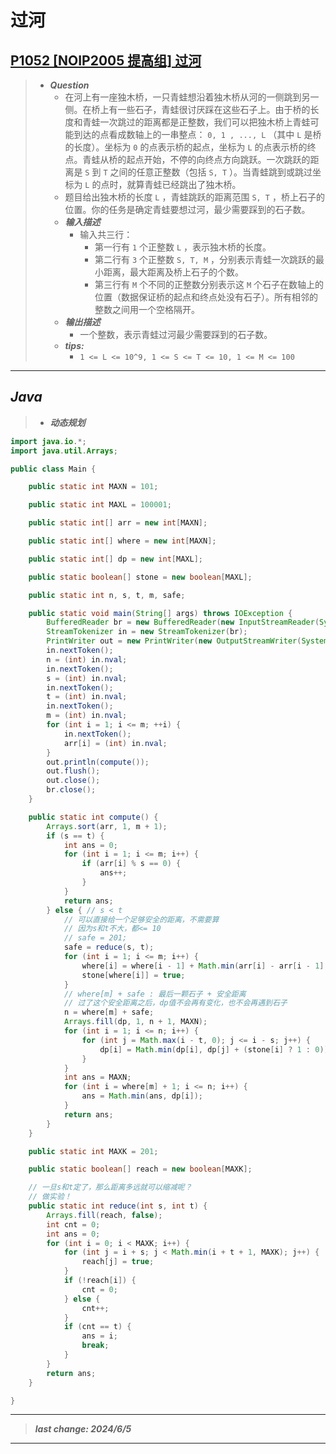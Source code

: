 # 过河

## [P1052 [NOIP2005 提高组] 过河](https://www.luogu.com.cn/problem/P1052)

> - ***Question***
>   - 在河上有一座独木桥，一只青蛙想沿着独木桥从河的一侧跳到另一侧。在桥上有一些石子，青蛙很讨厌踩在这些石子上。由于桥的长度和青蛙一次跳过的距离都是正整数，我们可以把独木桥上青蛙可能到达的点看成数轴上的一串整点： `0, 1 , ..., L` （其中 `L` 是桥的长度）。坐标为 `0` 的点表示桥的起点，坐标为 `L` 的点表示桥的终点。青蛙从桥的起点开始，不停的向终点方向跳跃。一次跳跃的距离是 `S` 到 `T` 之间的任意正整数（包括 `S, T` ）。当青蛙跳到或跳过坐标为 `L` 的点时，就算青蛙已经跳出了独木桥。
>   - 题目给出独木桥的长度 `L` ，青蛙跳跃的距离范围 `S, T` ，桥上石子的位置。你的任务是确定青蛙要想过河，最少需要踩到的石子数。
>   - ***输入描述***
>     - 输入共三行：
>       - 第一行有 `1` 个正整数 `L` ，表示独木桥的长度。
>       - 第二行有 `3` 个正整数 `S, T, M` ，分别表示青蛙一次跳跃的最小距离，最大距离及桥上石子的个数。
>       - 第三行有 `M` 个不同的正整数分别表示这 `M` 个石子在数轴上的位置（数据保证桥的起点和终点处没有石子）。所有相邻的整数之间用一个空格隔开。
>   - ***输出描述***
>     - 一个整数，表示青蛙过河最少需要踩到的石子数。
>   - ***tips:***
>     - `1 <= L <= 10^9, 1 <= S <= T <= 10, 1 <= M <= 100`

---

## *Java*

> - ***动态规划***

```java
import java.io.*;
import java.util.Arrays;

public class Main {

    public static int MAXN = 101;

    public static int MAXL = 100001;

    public static int[] arr = new int[MAXN];

    public static int[] where = new int[MAXN];

    public static int[] dp = new int[MAXL];

    public static boolean[] stone = new boolean[MAXL];

    public static int n, s, t, m, safe;

    public static void main(String[] args) throws IOException {
        BufferedReader br = new BufferedReader(new InputStreamReader(System.in));
        StreamTokenizer in = new StreamTokenizer(br);
        PrintWriter out = new PrintWriter(new OutputStreamWriter(System.out));
        in.nextToken();
        n = (int) in.nval;
        in.nextToken();
        s = (int) in.nval;
        in.nextToken();
        t = (int) in.nval;
        in.nextToken();
        m = (int) in.nval;
        for (int i = 1; i <= m; ++i) {
            in.nextToken();
            arr[i] = (int) in.nval;
        }
        out.println(compute());
        out.flush();
        out.close();
        br.close();
    }

    public static int compute() {
        Arrays.sort(arr, 1, m + 1);
        if (s == t) {
            int ans = 0;
            for (int i = 1; i <= m; i++) {
                if (arr[i] % s == 0) {
                    ans++;
                }
            }
            return ans;
        } else { // s < t
            // 可以直接给一个足够安全的距离，不需要算
            // 因为s和t不大，都<= 10
            // safe = 201;
            safe = reduce(s, t);
            for (int i = 1; i <= m; i++) {
                where[i] = where[i - 1] + Math.min(arr[i] - arr[i - 1], safe);
                stone[where[i]] = true;
            }
            // where[m] + safe : 最后一颗石子 + 安全距离
            // 过了这个安全距离之后，dp值不会再有变化，也不会再遇到石子
            n = where[m] + safe;
            Arrays.fill(dp, 1, n + 1, MAXN);
            for (int i = 1; i <= n; i++) {
                for (int j = Math.max(i - t, 0); j <= i - s; j++) {
                    dp[i] = Math.min(dp[i], dp[j] + (stone[i] ? 1 : 0));
                }
            }
            int ans = MAXN;
            for (int i = where[m] + 1; i <= n; i++) {
                ans = Math.min(ans, dp[i]);
            }
            return ans;
        }
    }

    public static int MAXK = 201;

    public static boolean[] reach = new boolean[MAXK];

    // 一旦s和t定了，那么距离多远就可以缩减呢？
    // 做实验！
    public static int reduce(int s, int t) {
        Arrays.fill(reach, false);
        int cnt = 0;
        int ans = 0;
        for (int i = 0; i < MAXK; i++) {
            for (int j = i + s; j < Math.min(i + t + 1, MAXK); j++) {
                reach[j] = true;
            }
            if (!reach[i]) {
                cnt = 0;
            } else {
                cnt++;
            }
            if (cnt == t) {
                ans = i;
                break;
            }
        }
        return ans;
    }

}
```

---

> ***last change: 2024/6/5***

---
